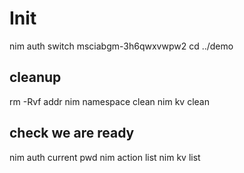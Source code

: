 # Init

nim auth switch msciabgm-3h6qwxvwpw2
cd ../demo
## cleanup
rm -Rvf addr
nim namespace clean
nim kv clean
## check we are ready
nim auth current
pwd
nim action list
nim kv list
